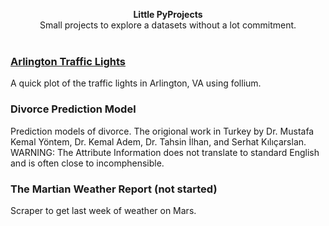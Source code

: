 
<p align="center">
<b>Little PyProjects</b><br>
Small projects to explore a datasets without a lot commitment.  <br><br>
</p>

### [Arlington Traffic Lights](https://github.com/hrokr/little-pyprojects/tree/main/Arlington_Traffic_Cameras)
A quick plot of the traffic lights in Arlington, VA using follium. 

### Divorce Prediction Model
Prediction models of divorce. The origional work in Turkey by Dr. Mustafa Kemal Yöntem, Dr. Kemal Adem, Dr. Tahsin İlhan, and Serhat Kılıçarslan.
WARNING: The Attribute Information does not translate to standard English and is often close to incomphensible.

### The Martian Weather Report (not started)
Scraper to get last week of weather on Mars.

